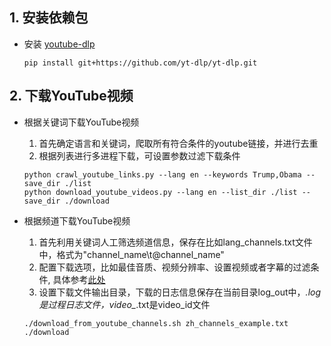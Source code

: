 ## 1. 安装依赖包


- 安装 [youtube-dlp](https://github.com/yt-dlp/yt-dlp)

    ```pip install git+https://github.com/yt-dlp/yt-dlp.git```


## 2. 下载YouTube视频

- 根据关键词下载YouTube视频

    1) 首先确定语言和关键词，爬取所有符合条件的youtube链接，并进行去重
    2) 根据列表进行多进程下载，可设置参数过滤下载条件

    ```
    python crawl_youtube_links.py --lang en --keywords Trump,Obama --save_dir ./list
    python download_youtube_videos.py --lang en --list_dir ./list --save_dir ./download
    ```

- 根据频道下载YouTube视频

    1) 首先利用关键词人工筛选频道信息，保存在比如lang_channels.txt文件中，格式为"channel_name\t@channel_name"
    2) 配置下载选项，比如最佳音质、视频分辨率、设置视频或者字幕的过滤条件, 具体参考[此处](https://github.com/yt-dlp/yt-dlp#general-options)
    3) 设置下载文件输出目录，下载的日志信息保存在当前目录log_out中，*.log是过程日志文件，video_*.txt是video_id文件

    ```
    ./download_from_youtube_channels.sh zh_channels_example.txt ./download
    ```
